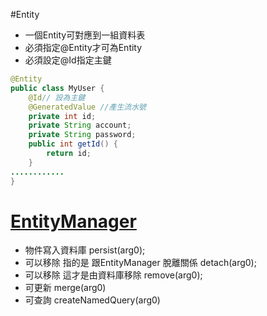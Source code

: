 #Entity
* 一個Entity可對應到一組資料表
* 必須指定@Entity才可為Entity
* 必須設定@Id指定主鍵
```java
@Entity
public class MyUser {
	@Id// 設為主鍵
	@GeneratedValue //產生流水號
	private int id;
	private String account;
	private String password;
	public int getId() {
		return id;
	}
............
}
```

# [EntityManager](https://docs.oracle.com/javaee/7/api/javax/persistence/EntityManager.html)
* 物件寫入資料庫 persist(arg0);
* 可以移除 指的是 跟EntityManager 脫離關係 detach(arg0);
* 可以移除 這才是由資料庫移除 remove(arg0);
*	可更新 merge(arg0)
* 可查詢 createNamedQuery(arg0)

